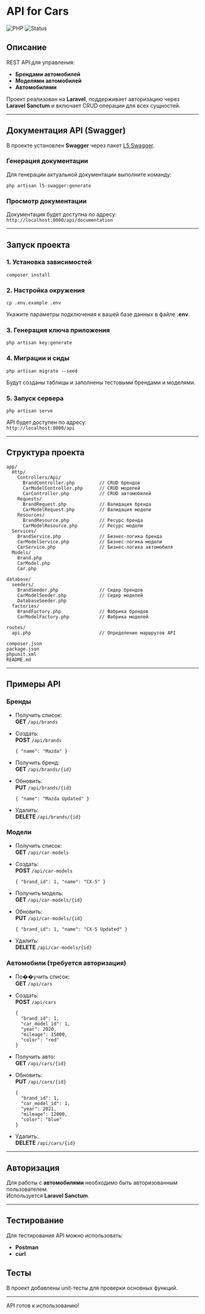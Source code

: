 # API for Cars

![PHP](https://img.shields.io/badge/language-PHP-blue.svg)
![Status](https://img.shields.io/badge/status-active-brightgreen.svg)

## Описание
REST API для управления:
- **Брендами автомобилей**
- **Моделями автомобилей**
- **Автомобилями**

Проект реализован на **Laravel**, поддерживает авторизацию через **Laravel Sanctum** и включает CRUD операции для всех сущностей.

---

## Документация API (Swagger)

В проекте установлен **Swagger** через пакет [L5 Swagger](https://github.com/DarkaOnLine/L5-Swagger).

### Генерация документации

Для генерации актуальной документации выполните команду:
```
php artisan l5-swagger:generate
```

### Просмотр документации

Документация будет доступна по адресу:  
`http://localhost:8000/api/documentation`

---

## Запуск проекта

### 1. Установка зависимостей
```
composer install
```

### 2. Настройка окружения
```
cp .env.example .env
```
Укажите параметры подключения к вашей базе данных в файле **.env**.

### 3. Генерация ключа приложения
```
php artisan key:generate
```

### 4. Миграции и сиды
```
php artisan migrate --seed
```
Будут созданы таблицы и заполнены тестовыми брендами и моделями.

### 5. Запуск сервера
```
php artisan serve
```

API будет доступен по адресу:  
`http://localhost:8000/api`

---

## Структура проекта

```
app/
  Http/
    Controllers/Api/
      BrandController.php         // CRUD брендов
      CarModelController.php      // CRUD моделей
      CarController.php           // CRUD автомобилей
    Requests/
      BrandRequest.php            // Валидация бренда
      CarModelRequest.php         // Валидация модели
    Resources/
      BrandResource.php           // Ресурс бренда
      CarModelResource.php        // Ресурс модели
  Services/
    BrandService.php              // Бизнес-логика бренда
    CarModelService.php           // Бизнес-логика модели
    CarService.php                // Бизнес-логика автомобиля
  Models/
    Brand.php
    CarModel.php
    Car.php

database/
  seeders/
    BrandSeeder.php               // Сидер брендов
    CarModelSeeder.php            // Сидер моделей
    DatabaseSeeder.php
  factories/
    BrandFactory.php              // Фабрика брендов
    CarModelFactory.php           // Фабрика моделей

routes/
  api.php                         // Определение маршрутов API

composer.json
package.json
phpunit.xml
README.md
```

---

## Примеры API

### Бренды
- Получить список:  
  **GET** `/api/brands`

- Создать:  
  **POST** `/api/brands`
  ```
  { "name": "Mazda" }
  ```

- Получить бренд:  
  **GET** `/api/brands/{id}`

- Обновить:  
  **PUT** `/api/brands/{id}`
  ```
  { "name": "Mazda Updated" }
  ```

- Удалить:  
  **DELETE** `/api/brands/{id}`

### Модели
- Получить список:  
  **GET** `/api/car-models`

- Создать:  
  **POST** `/api/car-models`
  ```
  { "brand_id": 1, "name": "CX-5" }
  ```

- Получить модель:  
  **GET** `/api/car-models/{id}`

- Обновить:  
  **PUT** `/api/car-models/{id}`
  ```
  { "brand_id": 1, "name": "CX-5 Updated" }
  ```

- Удалить:  
  **DELETE** `/api/car-models/{id}`

### Автомобили (требуется авторизация)
- По��учить список:  
  **GET** `/api/cars`

- Создать:  
  **POST** `/api/cars`
  ```
  { 
    "brand_id": 1, 
    "car_model_id": 1, 
    "year": 2020, 
    "mileage": 15000, 
    "color": "red" 
  }
  ```

- Получить авто:  
  **GET** `/api/cars/{id}`

- Обновить:  
  **PUT** `/api/cars/{id}`
  ```
  { 
    "brand_id": 1, 
    "car_model_id": 1, 
    "year": 2021, 
    "mileage": 12000, 
    "color": "blue" 
  }
  ```

- Удалить:  
  **DELETE** `/api/cars/{id}`

---

## Авторизация
Для работы с **автомобилями** необходимо быть авторизованным пользователем.  
Используется **Laravel Sanctum**.

---

## Тестирование
Для тестирования API можно использовать:
- **Postman**
- **curl**

## Тесты

В проект добавлены unit-тесты для проверки основных функций.

---

API готов к использованию!
